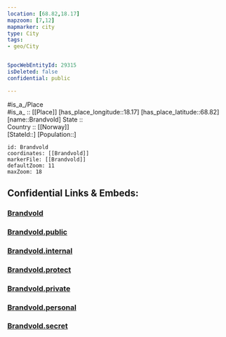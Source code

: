 ```yaml
---
location: [68.82,18.17] 
mapzoom: [7,12] 
mapmarker: city 
type: City
tags:
- geo/City


SpocWebEntityId: 29315
isDeleted: false
confidential: public

---
```

#is_a_/Place  
#is_a_ :: [[Place]] 
[has_place_longitude::18.17] 
[has_place_latitude::68.82] 
[name::Brandvold] 
State ::  
Country :: [[Norway]]  
[StateId::] 
[Population::] 



```leaflet
id: Brandvold
coordinates: [[Brandvold]] 
markerFile: [[Brandvold]] 
defaultZoom: 11 
maxZoom: 18
```


## Confidential Links & Embeds: 

### [Brandvold](/_Standards/Earth/Continent/Europe/Europe~North/Norway/Counties~Norway/Troms/City/Brandvold.md) 

### [Brandvold.public](/_public/Earth/Continent/Europe/Europe~North/Norway/Counties~Norway/Troms/City/Brandvold.public.md) 

### [Brandvold.internal](/_internal/Earth/Continent/Europe/Europe~North/Norway/Counties~Norway/Troms/City/Brandvold.internal.md) 

### [Brandvold.protect](/_protect/Earth/Continent/Europe/Europe~North/Norway/Counties~Norway/Troms/City/Brandvold.protect.md) 

### [Brandvold.private](/_private/Earth/Continent/Europe/Europe~North/Norway/Counties~Norway/Troms/City/Brandvold.private.md) 

### [Brandvold.personal](/_personal/Earth/Continent/Europe/Europe~North/Norway/Counties~Norway/Troms/City/Brandvold.personal.md) 

### [Brandvold.secret](/_secret/Earth/Continent/Europe/Europe~North/Norway/Counties~Norway/Troms/City/Brandvold.secret.md)

